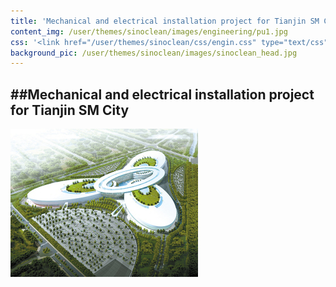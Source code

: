 ```yaml
---
title: 'Mechanical and electrical installation project for Tianjin SM City'
content_img: /user/themes/sinoclean/images/engineering/pu1.jpg
css: '<link href="/user/themes/sinoclean/css/engin.css" type="text/css" rel="stylesheet" />'
background_pic: /user/themes/sinoclean/images/sinoclean_head.jpg
---
```


##Mechanical and electrical installation project for Tianjin SM City
---

![Pic1](/user/themes/sinoclean/images/engineering/pu1.jpg)
